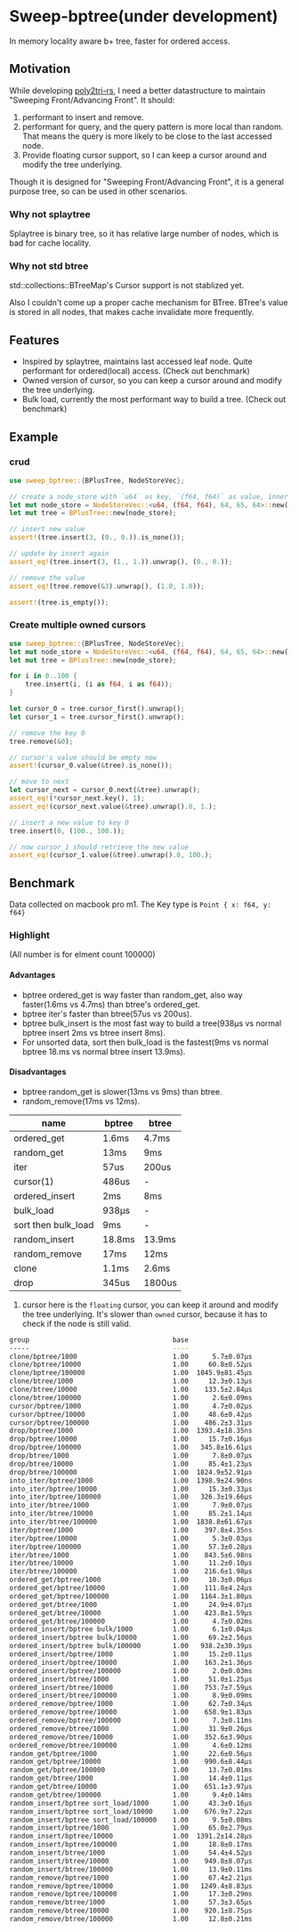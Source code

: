# Sweep-bptree(under development)

In memory locality aware b+ tree, faster for ordered access.

## Motivation

While developing [poly2tri-rs](https://github.com/shuoli84/poly2tri-rs), I need a better datastructure to maintain "Sweeping Front/Advancing Front". It should:

1. performant to insert and remove.
2. performant for query, and the query pattern is more local than random. That means the query is more likely to be close to the last accessed node.
3. Provide floating cursor support, so I can keep a cursor around and modify the tree underlying.

Though it is designed for "Sweeping Front/Advancing Front", it is a general purpose tree, so can be used in other scenarios.

### Why not splaytree

Splaytree is binary tree, so it has relative large number of nodes, which is bad for cache locality.

### Why not std btree

std::collections::BTreeMap's Cursor support is not stablized yet.

Also I couldn't come up a proper cache mechanism for BTree. BTree's value is stored in all nodes, that makes cache invalidate more frequently.

## Features

* Inspired by splaytree, maintains last accessed leaf node. Quite performant for ordered(local) access. (Check out benchmark)
* Owned version of cursor, so you can keep a cursor around and modify the tree underlying.
* Bulk load, currently the most performant way to build a tree. (Check out benchmark)

## Example

### crud

```rust
use sweep_bptree::{BPlusTree, NodeStoreVec};

// create a node_store with `u64` as key, `(f64, f64)` as value, inner node size 64, child size 65, leaf node size 64
let mut node_store = NodeStoreVec::<u64, (f64, f64), 64, 65, 64>::new();
let mut tree = BPlusTree::new(node_store);

// insert new value
assert!(tree.insert(3, (0., 0.)).is_none());

// update by insert again
assert_eq!(tree.insert(3, (1., 1.)).unwrap(), (0., 0.));

// remove the value
assert_eq!(tree.remove(&3).unwrap(), (1.0, 1.0));

assert!(tree.is_empty());
```

### Create multiple owned cursors

``` rust
use sweep_bptree::{BPlusTree, NodeStoreVec};
let mut node_store = NodeStoreVec::<u64, (f64, f64), 64, 65, 64>::new();
let mut tree = BPlusTree::new(node_store);

for i in 0..100 {
    tree.insert(i, (i as f64, i as f64));
}

let cursor_0 = tree.cursor_first().unwrap();
let cursor_1 = tree.cursor_first().unwrap();

// remove the key 0
tree.remove(&0);

// cursor's value should be empty now
assert!(cursor_0.value(&tree).is_none());

// move to next
let cursor_next = cursor_0.next(&tree).unwrap();
assert_eq!(*cursor_next.key(), 1);
assert_eq!(cursor_next.value(&tree).unwrap().0, 1.);

// insert a new value to key 0
tree.insert(0, (100., 100.));

// now cursor_1 should retrieve the new value
assert_eq!(cursor_1.value(&tree).unwrap().0, 100.);
```

## Benchmark

Data collected on macbook pro m1. The Key type is `Point { x: f64, y: f64}`

### Highlight

(All number is for elment count 100000)

#### Advantages

* bptree ordered_get is way faster than random_get, also way faster(1.6ms vs 4.7ms) than btree's ordered_get.
* bptree iter's faster than btree(57us vs 200us).
* bptree bulk_insert is the most fast way to build a tree(938µs vs normal bptree insert 2ms vs btree insert 8ms).
* For unsorted data, sort then bulk_load is the fastest(9ms vs normal bptree 18.ms vs normal btree insert 13.9ms).

#### Disadvantages

* bptree random_get is slower(13ms vs 9ms) than btree.
* random_remove(17ms vs 12ms).

| name | bptree | btree |
| --- | --- | --- |
| ordered_get | 1.6ms | 4.7ms |
| random_get | 13ms | 9ms |
| iter | 57us | 200us |
| cursor(1) | 486us | - |
| ordered_insert | 2ms | 8ms |
| bulk_load | 938µs | - |
| sort then bulk_load | 9ms | - |
| random_insert | 18.8ms | 13.9ms |
| random_remove | 17ms | 12ms |
| clone | 1.1ms | 2.6ms |
| drop | 345us | 1800us |

1. cursor here is the `floating` cursor, you can keep it around and modify the tree underlying. It's slower than `owned` cursor, because it has to check if the node is still valid.

```bash
group                                    base
-----                                    ----
clone/bptree/1000                        1.00      5.7±0.07µs
clone/bptree/10000                       1.00     60.8±0.52µs
clone/bptree/100000                      1.00  1045.9±81.45µs
clone/btree/1000                         1.00     12.3±0.13µs
clone/btree/10000                        1.00    133.5±2.84µs
clone/btree/100000                       1.00      2.6±0.09ms
cursor/bptree/1000                       1.00      4.7±0.02µs
cursor/bptree/10000                      1.00     48.6±0.42µs
cursor/bptree/100000                     1.00    486.2±3.31µs
drop/bptree/1000                         1.00  1393.4±18.35ns
drop/bptree/10000                        1.00     15.7±0.16µs
drop/bptree/100000                       1.00   345.8±16.61µs
drop/btree/1000                          1.00      7.8±0.07µs
drop/btree/10000                         1.00     85.4±1.23µs
drop/btree/100000                        1.00  1824.9±52.91µs
into_iter/bptree/1000                    1.00  1398.9±24.90ns
into_iter/bptree/10000                   1.00     15.3±0.33µs
into_iter/bptree/100000                  1.00   326.3±19.66µs
into_iter/btree/1000                     1.00      7.9±0.07µs
into_iter/btree/10000                    1.00     85.2±1.14µs
into_iter/btree/100000                   1.00  1838.8±61.67µs
iter/bptree/1000                         1.00    397.8±4.35ns
iter/bptree/10000                        1.00      5.3±0.03µs
iter/bptree/100000                       1.00     57.3±0.28µs
iter/btree/1000                          1.00    843.5±6.98ns
iter/btree/10000                         1.00     11.2±0.10µs
iter/btree/100000                        1.00    216.6±1.98µs
ordered_get/bptree/1000                  1.00     10.3±0.06µs
ordered_get/bptree/10000                 1.00    111.8±4.24µs
ordered_get/bptree/100000                1.00   1164.3±1.80µs
ordered_get/btree/1000                   1.00     24.9±4.07µs
ordered_get/btree/10000                  1.00    423.8±1.59µs
ordered_get/btree/100000                 1.00      4.7±0.02ms
ordered_insert/bptree bulk/1000          1.00      6.1±0.04µs
ordered_insert/bptree bulk/10000         1.00     69.2±2.56µs
ordered_insert/bptree bulk/100000        1.00   938.2±30.39µs
ordered_insert/bptree/1000               1.00     15.2±0.11µs
ordered_insert/bptree/10000              1.00    163.2±1.36µs
ordered_insert/bptree/100000             1.00      2.0±0.03ms
ordered_insert/btree/1000                1.00     51.0±1.25µs
ordered_insert/btree/10000               1.00    753.7±7.59µs
ordered_insert/btree/100000              1.00      8.9±0.09ms
ordered_remove/bptree/1000               1.00     62.7±0.34µs
ordered_remove/bptree/10000              1.00    658.9±1.83µs
ordered_remove/bptree/100000             1.00      7.3±0.11ms
ordered_remove/btree/1000                1.00     31.9±0.26µs
ordered_remove/btree/10000               1.00    352.6±3.90µs
ordered_remove/btree/100000              1.00      4.6±0.12ms
random_get/bptree/1000                   1.00     22.6±0.56µs
random_get/bptree/10000                  1.00    990.6±8.44µs
random_get/bptree/100000                 1.00     13.7±0.01ms
random_get/btree/1000                    1.00     14.4±0.11µs
random_get/btree/10000                   1.00    651.1±3.97µs
random_get/btree/100000                  1.00      9.4±0.14ms
random_insert/bptree sort_load/1000      1.00     43.3±0.16µs
random_insert/bptree sort_load/10000     1.00    676.9±7.22µs
random_insert/bptree sort_load/100000    1.00      9.5±0.08ms
random_insert/bptree/1000                1.00     65.0±2.79µs
random_insert/bptree/10000               1.00  1391.2±14.28µs
random_insert/bptree/100000              1.00     18.8±0.17ms
random_insert/btree/1000                 1.00     54.4±4.52µs
random_insert/btree/10000                1.00    949.8±8.07µs
random_insert/btree/100000               1.00     13.9±0.11ms
random_remove/bptree/1000                1.00     67.4±2.21µs
random_remove/bptree/10000               1.00   1249.4±8.83µs
random_remove/bptree/100000              1.00     17.3±0.29ms
random_remove/btree/1000                 1.00     57.3±3.65µs
random_remove/btree/10000                1.00    920.1±8.75µs
random_remove/btree/100000               1.00     12.8±0.21ms
```
